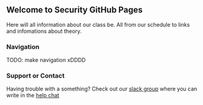 ## Welcome to Security GitHub Pages

Here will all information about our class be. All from our schedule to links and infomations about theory. 

### Navigation

TODO: make navigation xDDDD

### Support or Contact

Having trouble with a something? Check out our [slack group](https://datamatiker-security.slack.com/) where you can write in the [help chat](https://app.slack.com/client/TMGKRJMJR/CM58R2AKD)
